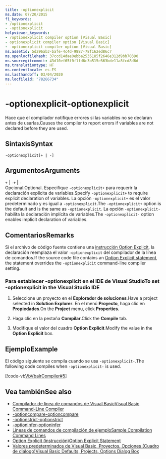 ```yaml
---
title: -optionexplicit
ms.date: 07/20/2015
f1_keywords:
- /optionexplicit
- -optionexplicit
helpviewer_keywords:
- /optionexplicit compiler option [Visual Basic]
- optionexplicit compiler option [Visual Basic]
- -optionexplicit compiler option [Visual Basic]
ms.assetid: 5d296ab3-bafe-4c4d-9887-78f162ed86c7
ms.openlocfilehash: 37ccd14dae0ebba2535185f2646e312d9bb70390
ms.sourcegitcommit: 43d10ef65f0f1fd6c3b515e363bde11a3fcd8d6d
ms.translationtype: HT
ms.contentlocale: es-ES
ms.lasthandoff: 03/04/2020
ms.locfileid: "78266734"
---
```

# <a name="-optionexplicit"></a><span data-ttu-id="443ea-102">-optionexplicit</span><span class="sxs-lookup"><span data-stu-id="443ea-102">-optionexplicit</span></span>
<span data-ttu-id="443ea-103">Hace que el compilador notifique errores si las variables no se declaran antes de usarlas.</span><span class="sxs-lookup"><span data-stu-id="443ea-103">Causes the compiler to report errors if variables are not declared before they are used.</span></span>  
  
## <a name="syntax"></a><span data-ttu-id="443ea-104">Sintaxis</span><span class="sxs-lookup"><span data-stu-id="443ea-104">Syntax</span></span>  
  
```console  
-optionexplicit[+ | -]  
```  
  
## <a name="arguments"></a><span data-ttu-id="443ea-105">Argumentos</span><span class="sxs-lookup"><span data-stu-id="443ea-105">Arguments</span></span>  
 <span data-ttu-id="443ea-106">`+` &#124; `-`</span><span class="sxs-lookup"><span data-stu-id="443ea-106">`+` &#124; `-`</span></span>  
 <span data-ttu-id="443ea-107">Opcional.</span><span class="sxs-lookup"><span data-stu-id="443ea-107">Optional.</span></span> <span data-ttu-id="443ea-108">Especifique `-optionexplicit+` para requerir la declaración explícita de variables.</span><span class="sxs-lookup"><span data-stu-id="443ea-108">Specify `-optionexplicit+` to require explicit declaration of variables.</span></span> <span data-ttu-id="443ea-109">La opción `-optionexplicit+` es el valor predeterminado y es igual a `-optionexplicit`.</span><span class="sxs-lookup"><span data-stu-id="443ea-109">The `-optionexplicit+` option is the default and is the same as `-optionexplicit`.</span></span> <span data-ttu-id="443ea-110">La opción `-optionexplicit-` habilita la declaración implícita de variables.</span><span class="sxs-lookup"><span data-stu-id="443ea-110">The `-optionexplicit-` option enables implicit declaration of variables.</span></span>  
  
## <a name="remarks"></a><span data-ttu-id="443ea-111">Comentarios</span><span class="sxs-lookup"><span data-stu-id="443ea-111">Remarks</span></span>  
 <span data-ttu-id="443ea-112">Si el archivo de código fuente contiene una [instrucción Option Explicit](../../../visual-basic/language-reference/statements/option-explicit-statement.md), la declaración reemplaza el valor `-optionexplicit` del compilador de la línea de comandos.</span><span class="sxs-lookup"><span data-stu-id="443ea-112">If the source code file contains an [Option Explicit statement](../../../visual-basic/language-reference/statements/option-explicit-statement.md), the statement overrides the `-optionexplicit` command-line compiler setting.</span></span>  
  
### <a name="to-set--optionexplicit-in-the-visual-studio-ide"></a><span data-ttu-id="443ea-113">Para establecer -optionexplicit en el IDE de Visual Studio</span><span class="sxs-lookup"><span data-stu-id="443ea-113">To set -optionexplicit in the Visual Studio IDE</span></span>  
  
1. <span data-ttu-id="443ea-114">Seleccione un proyecto en el **Explorador de soluciones**.</span><span class="sxs-lookup"><span data-stu-id="443ea-114">Have a project selected in **Solution Explorer**.</span></span> <span data-ttu-id="443ea-115">En el menú **Proyecto**, haga clic en **Propiedades**.</span><span class="sxs-lookup"><span data-stu-id="443ea-115">On the **Project** menu, click **Properties**.</span></span>
  
2. <span data-ttu-id="443ea-116">Haga clic en la pestaña **Compilar**.</span><span class="sxs-lookup"><span data-stu-id="443ea-116">Click the **Compile** tab.</span></span>  
  
3. <span data-ttu-id="443ea-117">Modifique el valor del cuadro **Option Explicit**.</span><span class="sxs-lookup"><span data-stu-id="443ea-117">Modify the value in the **Option Explicit** box.</span></span>  
  
## <a name="example"></a><span data-ttu-id="443ea-118">Ejemplo</span><span class="sxs-lookup"><span data-stu-id="443ea-118">Example</span></span>  
 <span data-ttu-id="443ea-119">El código siguiente se compila cuando se usa `-optionexplicit-`.</span><span class="sxs-lookup"><span data-stu-id="443ea-119">The following code compiles when `-optionexplicit-` is used.</span></span>  
  
 [!code-vb[VbVbalrCompiler#5](~/samples/snippets/visualbasic/VS_Snippets_VBCSharp/VbVbalrCompiler/VB/OptionExplicitOff.vb#5)]  
  
## <a name="see-also"></a><span data-ttu-id="443ea-120">Vea también</span><span class="sxs-lookup"><span data-stu-id="443ea-120">See also</span></span>

- [<span data-ttu-id="443ea-121">Compilador de línea de comandos de Visual Basic</span><span class="sxs-lookup"><span data-stu-id="443ea-121">Visual Basic Command-Line Compiler</span></span>](../../../visual-basic/reference/command-line-compiler/index.md)
- [<span data-ttu-id="443ea-122">-optioncompare</span><span class="sxs-lookup"><span data-stu-id="443ea-122">-optioncompare</span></span>](../../../visual-basic/reference/command-line-compiler/optioncompare.md)
- [<span data-ttu-id="443ea-123">-optionstrict</span><span class="sxs-lookup"><span data-stu-id="443ea-123">-optionstrict</span></span>](../../../visual-basic/reference/command-line-compiler/optionstrict.md)
- [<span data-ttu-id="443ea-124">-optioninfer</span><span class="sxs-lookup"><span data-stu-id="443ea-124">-optioninfer</span></span>](../../../visual-basic/reference/command-line-compiler/optioninfer.md)
- [<span data-ttu-id="443ea-125">Líneas de comandos de compilación de ejemplo</span><span class="sxs-lookup"><span data-stu-id="443ea-125">Sample Compilation Command Lines</span></span>](../../../visual-basic/reference/command-line-compiler/sample-compilation-command-lines.md)
- [<span data-ttu-id="443ea-126">Option Explicit (instrucción)</span><span class="sxs-lookup"><span data-stu-id="443ea-126">Option Explicit Statement</span></span>](../../../visual-basic/language-reference/statements/option-explicit-statement.md)
- [<span data-ttu-id="443ea-127">Valores predeterminados de Visual Basic, Proyectos, Opciones (Cuadro de diálogo)</span><span class="sxs-lookup"><span data-stu-id="443ea-127">Visual Basic Defaults, Projects, Options Dialog Box</span></span>](/visualstudio/ide/reference/visual-basic-defaults-projects-options-dialog-box)
